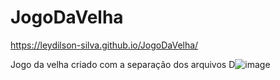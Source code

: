 # JogoDaVelha
 
 https://leydilson-silva.github.io/JogoDaVelha/
 
 Jogo da velha criado com a separação dos arquivos D![image](https://user-images.githubusercontent.com/60554356/180315667-1eecd58c-9e22-4241-948e-3862047a5851.png)

